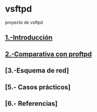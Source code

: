 # vsftpd
proyecto de vsftpd
## [1.-Introducción](https://github.com/crisog20/vsftpd/blob/main/1.-Introducci%C3%B3n.md)
## [2.-Comparativa con proftpd](https://github.com/crisog20/vsftpd/blob/main/2.-Comparativa%20con%20proftpd.md)
## [3.-Esquema de red]
## [5.- Casos prácticos]
## [6.- Referencias]
